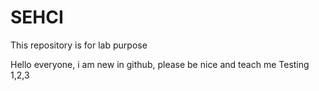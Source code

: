 # SEHCI
This repository is for lab purpose

Hello everyone, i am new in github, please be nice and teach me
Testing 1,2,3
